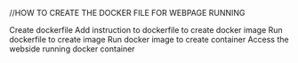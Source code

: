 //HOW TO CREATE THE DOCKER FILE FOR WEBPAGE RUNNING

Create dockerfile
Add instruction to dockerfile to create docker image
Run dockerfile to create image
Run docker image to create container
Access the webside running docker container

